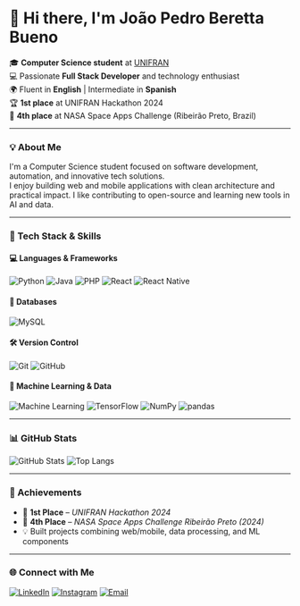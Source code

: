 # 👋 Hi there, I'm João Pedro Beretta Bueno

🎓 **Computer Science student** at [UNIFRAN](https://www.unifran.edu.br)  
💻 Passionate **Full Stack Developer** and technology enthusiast  
🌍 Fluent in **English** | Intermediate in **Spanish**  
🏆 **1st place** at UNIFRAN Hackathon 2024  
🚀 **4th place** at NASA Space Apps Challenge (Ribeirão Preto, Brazil)

---

### 💡 About Me
I'm a Computer Science student focused on software development, automation, and innovative tech solutions.  
I enjoy building web and mobile applications with clean architecture and practical impact. I like contributing to open-source and learning new tools in AI and data.

---

### 🧠 Tech Stack & Skills

#### 💻 Languages & Frameworks
![Python](https://img.shields.io/badge/Python-3776AB?style=for-the-badge&logo=python&logoColor=white)
![Java](https://img.shields.io/badge/Java-ED8B00?style=for-the-badge&logo=openjdk&logoColor=white)
![PHP](https://img.shields.io/badge/PHP-777BB4?style=for-the-badge&logo=php&logoColor=white)
![React](https://img.shields.io/badge/React-20232A?style=for-the-badge&logo=react&logoColor=61DAFB)
![React Native](https://img.shields.io/badge/React%20Native-20232A?style=for-the-badge&logo=react&logoColor=61DAFB)

#### 🧩 Databases
![MySQL](https://img.shields.io/badge/MySQL-005C84?style=for-the-badge&logo=mysql&logoColor=white)

#### 🛠️ Version Control
![Git](https://img.shields.io/badge/Git-F05032?style=for-the-badge&logo=git&logoColor=white)
![GitHub](https://img.shields.io/badge/GitHub-181717?style=for-the-badge&logo=github&logoColor=white)

#### 🤖 Machine Learning & Data
![Machine Learning](https://img.shields.io/badge/Machine%20Learning-00A6FB?style=for-the-badge)
![TensorFlow](https://img.shields.io/badge/TensorFlow-FF6F00?style=for-the-badge&logo=tensorflow&logoColor=white)
![NumPy](https://img.shields.io/badge/NumPy-013243?style=for-the-badge&logo=numpy&logoColor=white)
![pandas](https://img.shields.io/badge/pandas-150458?style=for-the-badge&logo=pandas&logoColor=white)

---

### 📊 GitHub Stats
![GitHub Stats](https://github-readme-stats.vercel.app/api?username=Beretta489&show_icons=true&theme=tokyonight)
![Top Langs](https://github-readme-stats.vercel.app/api/top-langs/?username=Beretta489&layout=compact&theme=tokyonight)

---

### 🏅 Achievements
- 🥇 **1st Place** – *UNIFRAN Hackathon 2024*  
- 🚀 **4th Place** – *NASA Space Apps Challenge Ribeirão Preto (2024)*  
- 💡 Built projects combining web/mobile, data processing, and ML components

---

### 🌐 Connect with Me
[![LinkedIn](https://img.shields.io/badge/LinkedIn-0077B5?style=for-the-badge&logo=linkedin&logoColor=white)](https://www.linkedin.com/in/joão-pedro-beretta-838709212)
[![Instagram](https://img.shields.io/badge/Instagram-E4405F?style=for-the-badge&logo=instagram&logoColor=white)](https://www.instagram.com/joaoberetta_)
[![Email](https://img.shields.io/badge/Email-D14836?style=for-the-badge&logo=gmail&logoColor=white)](mailto:joaopedrobb2013@gmail.com)





